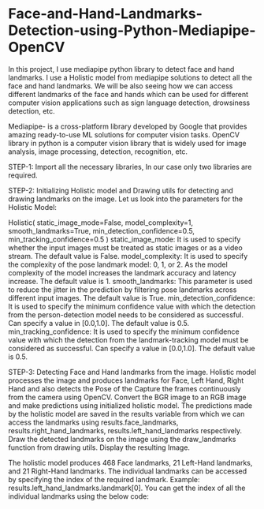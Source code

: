 # Face-and-Hand-Landmarks-Detection-using-Python-Mediapipe-OpenCV
In this project, I use mediapipe python library to detect face and hand landmarks. I use a Holistic model from mediapipe solutions to detect all the face and hand landmarks. We will be also seeing how we can access different landmarks of the face and hands which can be used for different computer vision applications such as sign language detection, drowsiness detection, etc.

Mediapipe- is a cross-platform library developed by Google that provides amazing ready-to-use ML solutions for computer vision tasks.
OpenCV library in python is a computer vision library that is widely used for image analysis, image processing, detection, recognition, etc.

STEP-1: Import all the necessary libraries, In our case only two libraries are required.

STEP-2: Initializing Holistic model and Drawing utils for detecting and drawing landmarks on the image.
Let us look into the parameters for the Holistic Model:

Holistic(
  static_image_mode=False, 
  model_complexity=1, 
  smooth_landmarks=True, 
  min_detection_confidence=0.5, 
  min_tracking_confidence=0.5
)
static_image_mode: It is used to specify whether the input images must be treated as static images or as a video stream. The default value is False.
model_complexity: It is used to specify the complexity of the pose landmark model: 0, 1, or 2. As the model complexity of the model increases the landmark accuracy and latency increase. The default value is 1.
smooth_landmarks: This parameter is used to reduce the jitter in the prediction by filtering pose landmarks across different input images. The default value is True.
min_detection_confidence: It is used to specify the minimum confidence value with which the detection from the person-detection model needs to be considered as successful. Can specify a value in [0.0,1.0]. The default value is 0.5.
min_tracking_confidence: It is used to specify the minimum confidence value with which the detection from the landmark-tracking model must be considered as successful. Can specify a value in [0.0,1.0]. The default value is 0.5.

STEP-3: Detecting Face and Hand landmarks from the image. Holistic model processes the image and produces landmarks for Face, Left Hand, Right Hand and also detects the Pose of the 
Capture the frames continuously from the camera using OpenCV.
Convert the BGR image to an RGB image and make predictions using initialized holistic model.
The predictions made by the holistic model are saved in the results variable from which we can access the landmarks using results.face_landmarks, results.right_hand_landmarks, results.left_hand_landmarks respectively.
Draw the detected landmarks on the image using the draw_landmarks function from drawing utils.
Display the resulting Image.

The holistic model produces 468 Face landmarks, 21 Left-Hand landmarks, and 21 Right-Hand landmarks. The individual landmarks can be accessed by specifying the index of the required landmark. Example: results.left_hand_landmarks.landmark[0]. You can get the index of all the individual landmarks using the below code:
